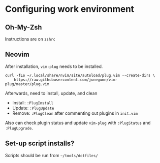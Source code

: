 # Configuring work environment

## Oh-My-Zsh
Instructions are on `zshrc`

## Neovim
After installation, `vim-plug` needs to be installed.
```
curl -fLo ~/.local/share/nvim/site/autoload/plug.vim --create-dirs \
    https://raw.githubusercontent.com/junegunn/vim-plug/master/plug.vim
```

Afterwards, need to install, update, and clean
* Install: `:PlugInstall`
* Update: `:PlugUpdate`
* Remove: `:PlugClean` after commenting out plugins in `init.vim`

Also can check plugin status and update `vim-plug` with `:PlugStatus` and
`:PlugUpgrade`.

## Set-up script installs?
Scripts should be run from `~/tools/dotfiles/`

